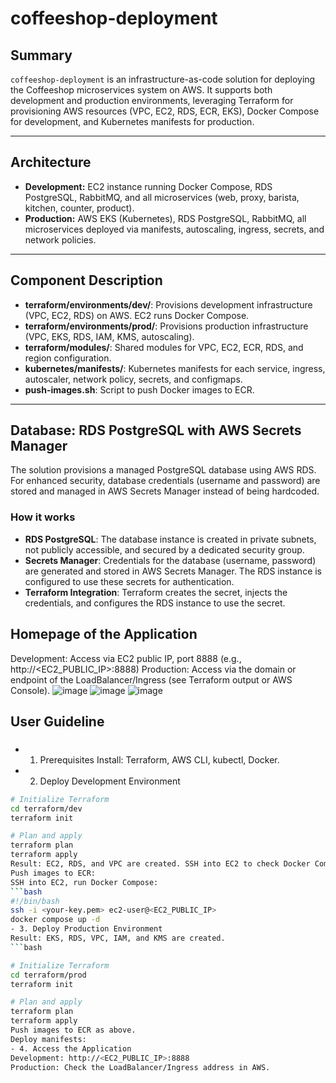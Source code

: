 # coffeeshop-deployment

## Summary

`coffeeshop-deployment` is an infrastructure-as-code solution for deploying the Coffeeshop microservices system on AWS. It supports both development and production environments, leveraging Terraform for provisioning AWS resources (VPC, EC2, RDS, ECR, EKS), Docker Compose for development, and Kubernetes manifests for production.

---

## Architecture

- **Development:** EC2 instance running Docker Compose, RDS PostgreSQL, RabbitMQ, and all microservices (web, proxy, barista, kitchen, counter, product).
- **Production:** AWS EKS (Kubernetes), RDS PostgreSQL, RabbitMQ, all microservices deployed via manifests, autoscaling, ingress, secrets, and network policies.

---

## Component Description

- **terraform/environments/dev/**: Provisions development infrastructure (VPC, EC2, RDS) on AWS. EC2 runs Docker Compose.
- **terraform/environments/prod/**: Provisions production infrastructure (VPC, EKS, RDS, IAM, KMS, autoscaling).
- **terraform/modules/**: Shared modules for VPC, EC2, ECR, RDS, and region configuration.
- **kubernetes/manifests/**: Kubernetes manifests for each service, ingress, autoscaler, network policy, secrets, and configmaps.
- **push-images.sh**: Script to push Docker images to ECR.

---

## Database: RDS PostgreSQL with AWS Secrets Manager

The solution provisions a managed PostgreSQL database using AWS RDS. For enhanced security, database credentials (username and password) are stored and managed in AWS Secrets Manager instead of being hardcoded.

### How it works

- **RDS PostgreSQL**: The database instance is created in private subnets, not publicly accessible, and secured by a dedicated security group.
- **Secrets Manager**: Credentials for the database (username, password) are generated and stored in AWS Secrets Manager. The RDS instance is configured to use these secrets for authentication.
- **Terraform Integration**: Terraform creates the secret, injects the credentials, and configures the RDS instance to use the secret.

## Homepage of the Application
Development: Access via EC2 public IP, port 8888 (e.g., http://<EC2_PUBLIC_IP>:8888)
Production: Access via the domain or endpoint of the LoadBalancer/Ingress (see Terraform output or AWS Console).
![image](https://github.com/user-attachments/assets/44a19cb9-a1f6-4df1-ac5c-a172f085f718)
![image](https://github.com/user-attachments/assets/4d2da7a8-b28c-4d2c-a14a-12503712a447)
![image](https://github.com/user-attachments/assets/2549b86a-3110-4b02-b438-f5a109e757ae)


## User Guideline
###
- 1. Prerequisites
Install: Terraform, AWS CLI, kubectl, Docker.
- 2. Deploy Development Environment
```bash
# Initialize Terraform
cd terraform/dev
terraform init

# Plan and apply
terraform plan
terraform apply
Result: EC2, RDS, and VPC are created. SSH into EC2 to check Docker Compose.
Push images to ECR:
SSH into EC2, run Docker Compose:
```bash
#!/bin/bash
ssh -i <your-key.pem> ec2-user@<EC2_PUBLIC_IP>
docker compose up -d
- 3. Deploy Production Environment
Result: EKS, RDS, VPC, IAM, and KMS are created.
```bash

# Initialize Terraform
cd terraform/prod
terraform init

# Plan and apply
terraform plan
terraform apply
Push images to ECR as above.
Deploy manifests:
- 4. Access the Application
Development: http://<EC2_PUBLIC_IP>:8888
Production: Check the LoadBalancer/Ingress address in AWS.
